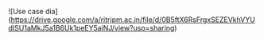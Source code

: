 ![Use case dia] (https://drive.google.com/a/ritrjpm.ac.in/file/d/0B5ftX6RsFrgxSEZEVkhVYUdISU1aMkJ5a1B6Uk1peEY5ajNJ/view?usp=sharing)
